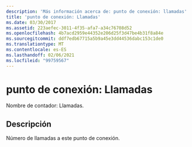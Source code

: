 ```yaml
---
description: 'Más información acerca de: punto de conexión: llamadas'
title: 'punto de conexión: Llamadas'
ms.date: 03/30/2017
ms.assetid: 223aefec-3011-4f35-afa7-a34c76708d52
ms.openlocfilehash: 4b7acd2959e44352e206d25f3d47be4b31f8a84e
ms.sourcegitcommit: ddf7edb67715a5b9a45e3dd44536dabc153c1de0
ms.translationtype: MT
ms.contentlocale: es-ES
ms.lasthandoff: 02/06/2021
ms.locfileid: "99759567"
---
```

# <a name="endpoint-calls"></a>punto de conexión: Llamadas

Nombre de contador: Llamadas.  
  
## <a name="description"></a>Descripción  

 Número de llamadas a este punto de conexión.
